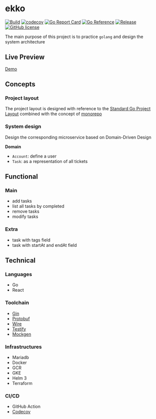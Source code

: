 # ekko

[![Build](https://github.com/blackhorseya/ekko/actions/workflows/build.yml/badge.svg?branch=main)](https://github.com/blackhorseya/ekko/actions/workflows/build.yml)
[![codecov](https://codecov.io/gh/blackhorseya/ekko/branch/main/graph/badge.svg?token=SV4V6G6QZJ)](https://codecov.io/gh/blackhorseya/ekko)
[![Go Report Card](https://goreportcard.com/badge/github.com/blackhorseya/ekko)](https://goreportcard.com/report/github.com/blackhorseya/ekko)
[![Go Reference](https://pkg.go.dev/badge/github.com/blackhorseya/ekko)](https://pkg.go.dev/github.com/blackhorseya/ekko)
[![Release](https://img.shields.io/github/release/blackhorseya/ekko)](https://github.com/blackhorseya/ekko/releases/latest)
[![GitHub license](https://img.shields.io/github/license/blackhorseya/ekko)](https://github.com/blackhorseya/ekko/blob/main/LICENSE)

The main purpose of this project is to practice `golang` and design the system architecture

## Live Preview

[Demo](https://ekko.seancheng.space)

## Concepts

### Project layout

The project layout is designed with reference to the [Standard Go Project Layout](https://github.com/golang-standards/project-layout) combined with the concept of [monorepo](https://monorepo.tools/)

### System design

Design the corresponding microservice based on Domain-Driven Design

**Domain**

- `Account`: define a user
- `Task`: as a representation of all tickets

## Functional

### Main

- add tasks
- list all tasks by completed
- remove tasks
- modify tasks

### Extra

- task with tags field
- task with startAt and endAt field

## Technical

### Languages

- Go
- React

### Toolchain

- [Gin](https://github.com/gin-gonic/gin)
- [Protobuf](https://developers.google.com/protocol-buffers)
- [Wire](https://github.com/google/wire)
- [Testify](https://github.com/stretchr/testify)
- [Mockgen](https://github.com/golang/mock)

### Infrastructures

- Mariadb
- Docker
- GCR
- GKE
- Helm 3
- Terraform

### CI/CD

- GitHub Action
- [Codecov](https://codecov.io/)
